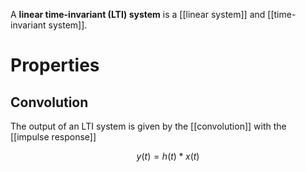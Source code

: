 A **linear time-invariant (LTI) system** is a [[linear system]] and [[time-invariant system]].

# Properties

## Convolution

The output of an LTI system is given by the [[convolution]] with the [[impulse response]]

$$
y(t) = h(t) * x(t)
$$